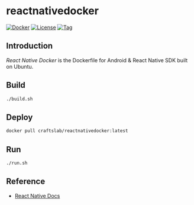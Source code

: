 # reactnativedocker

[![Docker](https://img.shields.io/docker/pulls/craftslab/reactnativedocker)](https://hub.docker.com/r/craftslab/reactnativedocker)
[![License](https://img.shields.io/github/license/craftslab/reactnativedocker.svg?color=brightgreen)](https://github.com/craftslab/reactnativedocker/blob/main/LICENSE)
[![Tag](https://img.shields.io/github/tag/craftslab/reactnativedocker.svg?color=brightgreen)](https://github.com/craftslab/reactnativedocker/tags)



## Introduction

*React Native Docker* is the Dockerfile for Android & React Native SDK built on Ubuntu.



## Build

```bash
./build.sh
```



## Deploy

```bash
docker pull craftslab/reactnativedocker:latest
```



## Run

```bash
./run.sh
```



## Reference

- [React Native Docs](https://reactnative.dev/docs/environment-setup)

